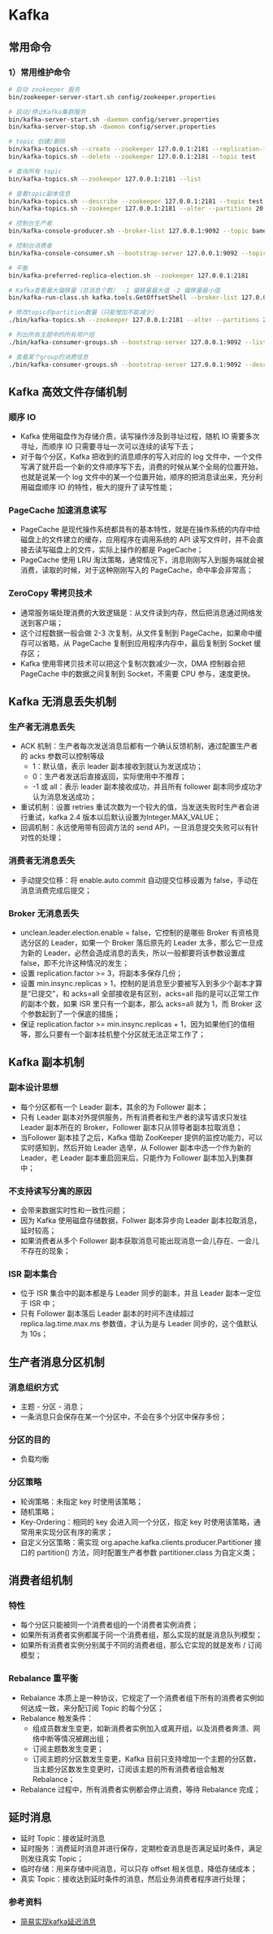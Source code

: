 # Kafka
## 常用命令
### 1）常用维护命令
```bash
# 启动 zookeeper 服务
bin/zookeeper-server-start.sh config/zookeeper.properties

# 启动/停止Kafka集群服务
bin/kafka-server-start.sh -daemon config/server.properties
bin/kafka-server-stop.sh -daemon config/server.properties

# topic 创建/删除
bin/kafka-topics.sh --create --zookeeper 127.0.0.1:2181 --replication-factor 1 --partitions 3 --topic test
bin/kafka-topics.sh --delete --zookeeper 127.0.0.1:2181 --topic test

# 查询所有 topic
bin/kafka-topics.sh --zookeeper 127.0.0.1:2181 --list

# 查看topic副本信息
bin/kafka-topics.sh --describe --zookeeper 127.0.0.1:2181 --topic test
bin/kafka-topics.sh --zookeeper 127.0.0.1:2181 --alter --partitions 20 --topic test

# 控制台生产者
bin/kafka-console-producer.sh --broker-list 127.0.0.1:9092 --topic bametl-cop-lltf

# 控制台消费者
bin/kafka-console-consumer.sh --bootstrap-server 127.0.0.1:9092 --topic test | grep -E '201800001345'

# 平衡
bin/kafka-preferred-replica-election.sh --zookeeper 127.0.0.1:2181

# Kafka查看最大偏移量（总消息个数） -1 偏移量最大值 -2 偏移量最小值
bin/kafka-run-class.sh kafka.tools.GetOffsetShell --broker-list 127.0.0.1:9092 --topic test --time -1

# 修改topic的partition数量（只能增加不能减少）
./bin/kafka-topics.sh --zookeeper 127.0.0.1:2181 --alter --partitions 20 --topic test

# 列出所有主题中的所有用户组
./bin/kafka-consumer-groups.sh --bootstrap-server 127.0.0.1:9092 --list

# 查看某个group的消费信息
./bin/kafka-consumer-groups.sh --bootstrap-server 127.0.0.1:9092 --describe --group groupName
```

## Kafka 高效文件存储机制
### 顺序 IO
- Kafka 使用磁盘作为存储介质，读写操作涉及到寻址过程，随机 IO 需要多次寻址，而顺序 IO 只需要寻址一次可以连续的读写下去；
- 对于每个分区，Kafka 把收到的消息顺序的写入对应的 log 文件中，一个文件写满了就开启一个新的文件顺序写下去，消费的时候从某个全局的位置开始，也就是说某一个 log 文件中的某一个位置开始，顺序的把消息读出来，充分利用磁盘顺序 IO 的特性，极大的提升了读写性能；

### PageCache 加速消息读写
- PageCache 是现代操作系统都具有的基本特性，就是在操作系统的内存中给磁盘上的文件建立的缓存，应用程序在调用系统的 API 读写文件时，并不会直接去读写磁盘上的文件，实际上操作的都是 PageCache；
- PageCache 使用 LRU 淘汰策略，通常情况下，消息刚刚写入到服务端就会被消费，读取的时候，对于这种刚刚写入的 PageCache，命中率会非常高；

### ZeroCopy 零拷贝技术
- 通常服务端处理消费的大致逻辑是：从文件读到内存，然后把消息通过网络发送到客户端；
- 这个过程数据一般会做 2-3 次复制，从文件复制到 PageCache，如果命中缓存可以省略，从 PageCache 复制到应用程序内存中，最后复制到 Socket 缓存区；
- Kafka 使用零拷贝技术可以把这个复制次数减少一次，DMA 控制器会把 PageCache 中的数据之间复制到 Socket，不需要 CPU 参与，速度更快。

## Kafka 无消息丢失机制

### 生产者无消息丢失
- ACK 机制：生产者每次发送消息后都有一个确认反馈机制，通过配置生产者的 acks 参数可以控制等级
    - 1：默认值，表示 leader 副本接收到就认为发送成功；
    - 0：生产者发送后直接返回，实际使用中不推荐；
    - -1 或 all：表示 leader 副本接收成功，并且所有 follower 副本同步成功才认为消息发送成功；
- 重试机制：设置 retries 重试次数为一个较大的值，当发送失败时生产者会进行重试，kafka 2.4 版本以后默认设置为Integer.MAX_VALUE；
- 回调机制：永远使用带有回调方法的 send API，一旦消息提交失败可以有针对性的处理；

### 消费者无消息丢失
- 手动提交位移：将 enable.auto.commit 自动提交位移设置为 false，手动在消息消费完成后提交；

### Broker 无消息丢失
- unclean.leader.election.enable = false，它控制的是哪些 Broker 有资格竞选分区的 Leader，如果一个 Broker 落后原先的 Leader 太多，那么它一旦成为新的 Leader，必然会造成消息的丢失，所以一般都要将该参数设置成 false，即不允许这种情况的发生；
- 设置 replication.factor >= 3，将副本多保存几份；
- 设置 min.insync.replicas > 1，控制的是消息至少要被写入到多少个副本才算是“已提交”，和 acks=all 全部接收是有区别，acks=all 指的是可以正常工作的副本个数，如果 ISR 里只有一个副本，那么 acks=all 就为 1，而 Broker 这个参数起到了一个保底的措施；
- 保证 replication.factor >= min.insync.replicas + 1，因为如果他们的值相等，那么只要有一个副本挂机整个分区就无法正常工作了；

## Kafka 副本机制

### 副本设计思想
- 每个分区都有一个 Leader 副本，其余的为 Follower 副本；
- 只有 Leader 副本对外提供服务，所有消费者和生产者的读写请求只发往 Leader 副本所在的 Broker，Follower 副本只从领导者副本拉取消息；
- 当Follower 副本挂了之后，Kafka 借助 ZooKeeper 提供的监控功能力，可以实时感知到，然后开始 Leader 选举，从 Follower 副本中选一个作为新的 Leader，老 Leader 副本重启回来后，只能作为 Follower 副本加入到集群中；

### 不支持读写分离的原因
- 会带来数据实时性和一致性问题；
- 因为 Kafka 使用磁盘存储数据，Follwer 副本异步向 Leader 副本拉取消息，延时较高；
- 如果消费者从多个 Follower 副本获取消息可能出现消息一会儿存在、一会儿不存在的现象；

### ISR 副本集合
- 位于 ISR 集合中的副本都是与 Leader 同步的副本，并且 Leader 副本一定位于 ISR 中；
- 只有 Follower 副本落后 Leader 副本的时间不连续超过 replica.lag.time.max.ms 参数值，才认为是与 Leader 同步的，这个值默认为 10s；   

## 生产者消息分区机制
### 消息组织方式
- 主题 - 分区 - 消息；
- 一条消息只会保存在某一个分区中，不会在多个分区中保存多份；

### 分区的目的
- 负载均衡

### 分区策略
- 轮询策略：未指定 key 时使用该策略；
- 随机策略；
- Key-Ordering：相同的 key 会进入同一个分区，指定 key 时使用该策略，通常用来实现分区有序的需求；
- 自定义分区策略：需实现 org.apache.kafka.clients.producer.Partitioner 接口的 partition() 方法，同时配置生产者参数 partitioner.class 为自定义类；

## 消费者组机制
### 特性
- 每个分区只能被同一个消费者组的一个消费者实例消费；
- 如果所有消费者实例都属于同一个消费者组，那么实现的就是消息队列模型；
- 如果所有消费者实例分别属于不同的消费者组，那么它实现的就是发布 / 订阅模型；

### Rebalance 重平衡
- Rebalance 本质上是一种协议，它规定了一个消费者组下所有的消费者实例如何达成一致，来分配订阅 Topic 的每个分区；
- Rebalance 触发条件：
    - 组成员数发生变更，如新消费者实例加入或离开组，以及消费者奔溃、网络中断等情况被踢出组；
    - 订阅主题数发生变更；
    - 订阅主题的分区数发生变更，Kafka 目前只支持增加一个主题的分区数，当主题分区数发生变更时，订阅该主题的所有消费者组会触发 Rebalance；
- Rebalance 过程中，所有消费者实例都会停止消费，等待 Rebalance 完成；

## 延时消息
- 延时 Topic：接收延时消息
- 延时服务：消费延时消息并进行保存，定期检查消息是否满足延时条件，满足则发往真实 Topic；
- 临时存储：用来存储中间消息，可以只存 offset 相关信息，降低存储成本；
- 真实 Topic：接收达到延时条件的消息，然后业务消费者程序进行处理；

### 参考资料
- [简易实现kafka延迟消息](https://segmentfault.com/a/1190000022417868)